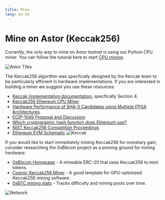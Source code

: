 ```yaml
---
title: Mine
lang: en-US
---
```


# Mine on Astor (Keccak256)

Currently, the only way to mine on Astor testnet is using our Python CPU miner. You can follow the tutorial here to start [CPU mining](/node/#running-a-Keccak256-miner-5-minutes).

![Astor Tiles](/beaver.png)

The Keccak256 algorithm was specfically designed by the Keccak team to be particularly efficient in hardware implementations. If you are interested in building a miner we suggest you use these resources:

* [Keccak Implementation documentation](https://keccak.team/files/Keccak-implementation-3.2.pdf), specfically Section 4.
* [Keccak256 Ethereum CPU Miner](https://github.com/snissn/ethereum-cpu-miner)
* [Hardware Performance of SHA-3 Candidates using Multiple FPGA Architectures](https://web.archive.org/web/20120504073240/http://www.ecrypt.eu.org/hash2011/proceedings/hash2011_07.pdf).
* [ECIP-1049 Proposal and Discussion](https://github.com/ethereumclassic/ECIPs/issues/13)
* [Which cryptographic hash function does Ethereum use?](https://ethereum.stackexchange.com/questions/550/which-cryptographic-hash-function-does-ethereum-use)
* [NIST Keccak256 Competition Proceedings](https://csrc.nist.gov/projects/hash-functions/sha-3-project)
* [Ethereum EVM Schematic](https://blog.aragon.one/content/images/2018/11/eth_time_machine_graph.jpg)
![Keccak](/keccak.jpg)

If you would like to start immediately mining Keccak256 for monetary gain, consider researching the 0xBitcoin project as a proving ground for mining hardware:

* [0xBitcoin Homepage](https://0xbitcoin.org) - A mineable ERC-20 that uses Keccak256 to mint tokens.
* [Cosmic Keccak256 Miner](https://bitbucket.org/LieutenantTofu/cosmic-v3/downloads/) - A good template for GPU-optimized Keccak256 mining software.
* [0xBTC mining stats](https://0x1d00ffff.github.io/0xBTC-Stats/?page=graphs#difficulty) - Tracks difficulty and mining pools over time.

![Network](/mine.gif)
